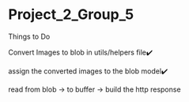 # Project_2_Group_5

Things to Do

Convert Images to blob in utils/helpers file✔️

assign the converted images to the blob model✔️

read from blob -> to buffer -> build the http response